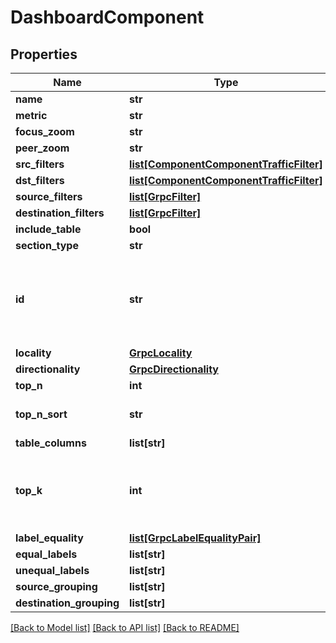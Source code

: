 # DashboardComponent

## Properties
Name | Type | Description | Notes
------------ | ------------- | ------------- | -------------
**name** | **str** |  | [optional] 
**metric** | **str** |  | [optional] 
**focus_zoom** | **str** |  | [optional] 
**peer_zoom** | **str** |  | [optional] 
**src_filters** | [**list[ComponentComponentTrafficFilter]**](ComponentComponentTrafficFilter.md) |  | [optional] 
**dst_filters** | [**list[ComponentComponentTrafficFilter]**](ComponentComponentTrafficFilter.md) |  | [optional] 
**source_filters** | [**list[GrpcFilter]**](GrpcFilter.md) |  | [optional] 
**destination_filters** | [**list[GrpcFilter]**](GrpcFilter.md) |  | [optional] 
**include_table** | **bool** |  | [optional] 
**section_type** | **str** |  | [optional] 
**id** | **str** | The Id of this component/section. This field is generated and handled by frontend, NOT backend. | [optional] 
**locality** | [**GrpcLocality**](GrpcLocality.md) |  | [optional] 
**directionality** | [**GrpcDirectionality**](GrpcDirectionality.md) |  | [optional] 
**top_n** | **int** |  | [optional] 
**top_n_sort** | **str** | Column to be sorted in the top n table. | [optional] 
**table_columns** | **list[str]** |  | [optional] 
**top_k** | **int** | Maximum number of time series to return. The default value is 30. Uses the default value if not set. | [optional] 
**label_equality** | [**list[GrpcLabelEqualityPair]**](GrpcLabelEqualityPair.md) |  | [optional] 
**equal_labels** | **list[str]** |  | [optional] 
**unequal_labels** | **list[str]** |  | [optional] 
**source_grouping** | **list[str]** |  | [optional] 
**destination_grouping** | **list[str]** |  | [optional] 

[[Back to Model list]](../README.md#documentation-for-models) [[Back to API list]](../README.md#documentation-for-api-endpoints) [[Back to README]](../README.md)


